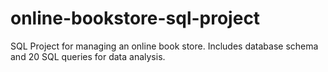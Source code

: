 # online-bookstore-sql-project
SQL Project for managing an online book store. Includes database schema and 20 SQL queries for data analysis.
